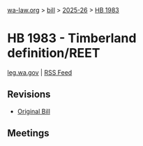 [wa-law.org](/) > [bill](/bill/) > [2025-26](/bill/2025-26/) > [HB 1983](/bill/2025-26/hb/1983/)

# HB 1983 - Timberland definition/REET
[leg.wa.gov](https://app.leg.wa.gov/billsummary?BillNumber=1983&Year=2025&Initiative=false) | [RSS Feed](./rss.xml)

## Revisions
* [Original Bill](1/)

## Meetings